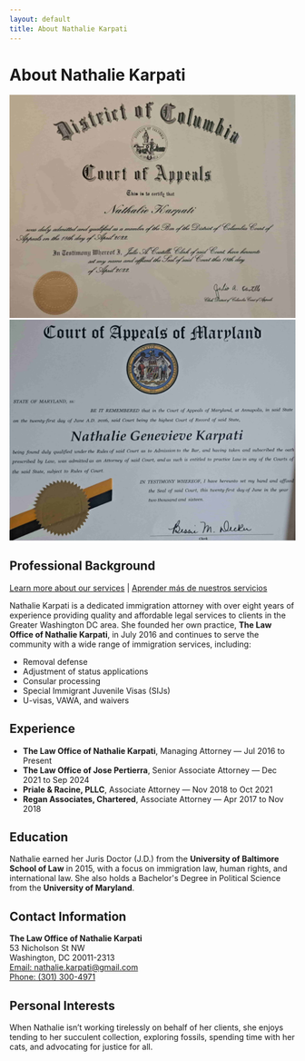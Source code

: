 ```yaml
---
layout: default
title: About Nathalie Karpati
---
```


# About Nathalie Karpati
 
<img src="/assets/img/courtOfAppealsDc-min.jpg" alt="Nathalie Karpati" class="resized-image">
<img src="/assets/img/courtOfAppealsMd-min.jpg" alt="Nathalie Karpati" class="resized-image">

## Professional Background

[Learn more about our services](/en/services) | [Aprender más de nuestros servicios](/es/servicios)

Nathalie Karpati is a dedicated immigration attorney with over eight years of experience providing quality and affordable legal services to clients in the Greater Washington DC area. She founded her own practice, **The Law Office of Nathalie Karpati**, in July 2016 and continues to serve the community with a wide range of immigration services, including:

- Removal defense
- Adjustment of status applications
- Consular processing
- Special Immigrant Juvenile Visas (SIJs)
- U-visas, VAWA, and waivers

## Experience

- **The Law Office of Nathalie Karpati**, Managing Attorney — Jul 2016 to Present
- **The Law Office of Jose Pertierra**, Senior Associate Attorney — Dec 2021 to Sep 2024
- **Priale & Racine, PLLC**, Associate Attorney — Nov 2018 to Oct 2021
- **Regan Associates, Chartered**, Associate Attorney — Apr 2017 to Nov 2018

## Education

Nathalie earned her Juris Doctor (J.D.) from the **University of Baltimore School of Law** in 2015, with a focus on immigration law, human rights, and international law. She also holds a Bachelor's Degree in Political Science from the **University of Maryland**.

## Contact Information

**The Law Office of Nathalie Karpati**  
53 Nicholson St NW  
Washington, DC 20011-2313  
[Email: nathalie.karpati@gmail.com](mailto:nathalie.karpati@gmail.com)  
[Phone: (301) 300-4971](tel:+13013004971)

## Personal Interests

When Nathalie isn’t working tirelessly on behalf of her clients, she enjoys tending to her succulent collection, exploring fossils, spending time with her cats, and advocating for justice for all.
